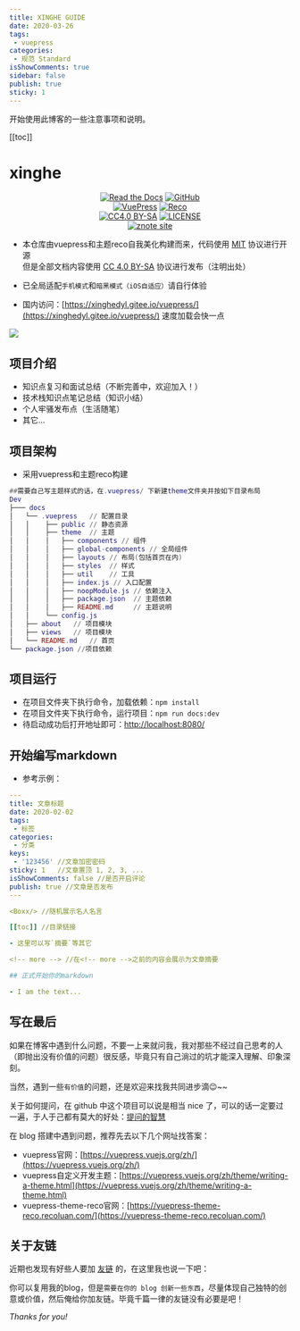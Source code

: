 ```yaml
---
title: XINGHE GUIDE
date: 2020-03-26
tags:
 - vuepress
categories:
 - 规范 Standard
isShowComments: true
sidebar: false
publish: true
sticky: 1
---
```


<Boxx/>

开始使用此博客的一些注意事项和说明。

[[toc]]

<!-- more -->

# xinghe

<p align="center">
   <a href="https://zpj80231.github.io/znote/views/specification/guide.html" target="_blank"><img alt="Read the Docs" src="https://img.shields.io/badge/Docs-GetStarted-red?style=flat-square&logo=buffer"></a>
   <a href="https://github.com/zpj80231/znote" target="_blank"><img alt="GitHub" src="https://img.shields.io/badge/GitHub-znote-d05577?style=flat-square&logo=github"></a>
   <br/>
   <a href="https://github.com/vuejs/vuepress" target="_blank"><img alt="VuePress" src="https://img.shields.io/badge/VuePress-build-05a564?style=flat-square&logo=vue.js"></a>
   <a href="https://github.com/vuepress-reco/vuepress-theme-reco" target="_blank"><img alt="Reco" src="https://img.shields.io/badge/Reco-theme-137cbd?style=flat-square&logo=vue.js"></a>
   <br/>
   <a href="https://creativecommons.org/licenses/by-sa/4.0/"><img alt="CC4.0 BY-SA" src="https://img.shields.io/static/v1?label=CC%20%204.0&message=BY-SA&color=yellow&style=flat-square"></a>
   <a href="LICENSE"><img alt="LICENSE" src="https://img.shields.io/badge/License-MIT-orange?style=flat-square"></a>
   <br/>
   <a href="https://zpj80231.gitee.io/znote/"><img alt="znote site" src="https://img.shields.io/badge/znote-pages-a06bc1?style=flat-square&logo=zulip"></a>
</p>

- 本仓库由vuepress和主题reco自我美化构建而来，代码使用 [MIT](https://github.com/SigureMo/notev/blob/master/LICENSE) 协议进行开源<br/>
但是全部文档内容使用 [CC 4.0 BY-SA](https://creativecommons.org/licenses/by-sa/4.0/) 协议进行发布（注明出处）

- 已全局适配`手机模式`和`暗黑模式（iOS自适应）`请自行体验

- 国内访问：[https://xinghedyl.gitee.io/vuepress/](https://xinghedyl.gitee.io/vuepress/) 速度加载会快一点

![](/vuepress/znote.png)

## 项目介绍

- 知识点复习和面试总结（不断完善中，欢迎加入！）
- 技术栈知识点笔记总结（知识小结）
- 个人牢骚发布点（生活随笔）
- 其它...

## 项目架构

- 采用vuepress和主题reco构建

```lua
##需要自己写主题样式的话，在.vuepress/ 下新建theme文件夹并按如下目录布局
Dev
├─── docs
│   └── .vuepress   // 配置目录
│   │    ├── public // 静态资源
│   │    ├── theme  // 主题
│   │    │   ├── components // 组件
│   │    │   ├── global-components // 全局组件
│   │    │   ├── layouts // 布局(包括首页在内)
│   │    │   ├── styles  // 样式
│   │    │   ├── util 	 // 工具
│   │    │   ├── index.js // 入口配置
│   │    │   ├── noopModule.js // 依赖注入
│   │    │   ├── package.json  // 主题依赖
│   │    │   ├── README.md     // 主题说明
│   │    └── config.js
│   ├── about   // 项目模块
│   ├── views   // 项目模块
│   └── README.md   // 首页
└── package.json //项目依赖
```

## 项目运行

- 在项目文件夹下执行命令，加载依赖：`npm install`
- 在项目文件夹下执行命令，运行项目：`npm run docs:dev`
- 待启动成功后打开地址即可：[http://localhost:8080/](http://localhost:8080/)

## 开始编写markdown

- 参考示例：

```yaml
---
title: 文章标题
date: 2020-02-02
tags:
 - 标签
categories:
 - 分类
keys:
 - '123456' //文章加密密码
sticky: 1   //文章置顶 1, 2, 3, ...
isShowComments: false //是否开启评论
publish: true //文章是否发布
---

<Boxx/> //随机展示名人名言

[[toc]] //目录链接

- 这里可以写`摘要`等其它

<!-- more --> //在<!-- more -->之前的内容会展示为文章摘要

## 正式开始你的markdown

- I am the text...
```

## 写在最后

如果在博客中遇到什么问题，不要一上来就问我，我对那些不经过自己思考的人（即抛出没有价值的问题）很反感，毕竟只有自己淌过的坑才能深入理解、印象深刻。

当然，遇到一些`有价值`的问题，还是欢迎来找我共同进步滴😉~~

关于如何提问，在 github 中这个项目可以说是相当 nice 了，可以的话一定要过一遍，于人于己都有莫大的好处：[提问的智慧](https://github.com/ryanhanwu/How-To-Ask-Questions-The-Smart-Way/blob/master/README-zh_CN.md)

在 blog 搭建中遇到问题，推荐先去以下几个网址找答案：

- vuepress官网：[https://vuepress.vuejs.org/zh/](https://vuepress.vuejs.org/zh/)
- vuepress自定义开发主题：[https://vuepress.vuejs.org/zh/theme/writing-a-theme.html](https://vuepress.vuejs.org/zh/theme/writing-a-theme.html)
- vuepress-theme-reco官网：[https://vuepress-theme-reco.recoluan.com/](https://vuepress-theme-reco.recoluan.com/)

## 关于友链

近期也发现有好些人要加 [友链](/other/friends.html) 的，在这里我也说一下吧：

你可以复用我的blog，但是`需要在你的 blog 创新一些东西`，尽量体现自己独特的创意或价值，然后俺给你加友链。毕竟千篇一律的友链没有必要是吧！


*Thanks for you!*

<Reward/>
